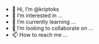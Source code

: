 - 👋 Hi, I’m @kriptoks
- 👀 I’m interested in ...
- 🌱 I’m currently learning ...
- 💞️ I’m looking to collaborate on ...
- 📫 How to reach me ...

<!---
kriptoks/kriptoks is a ✨ special ✨ repository because its `README.md` (this file) appears on your GitHub profile.
You can click the Preview link to take a look at your changes.
--->
